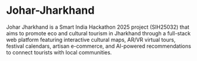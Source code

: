 # Johar-Jharkhand
Johar Jharkhand is a Smart India Hackathon 2025 project (SIH25032) that aims to promote eco and cultural tourism in Jharkhand through a full-stack web platform featuring interactive cultural maps, AR/VR virtual tours, festival calendars, artisan e-commerce, and AI-powered recommendations to connect tourists with local communities.
